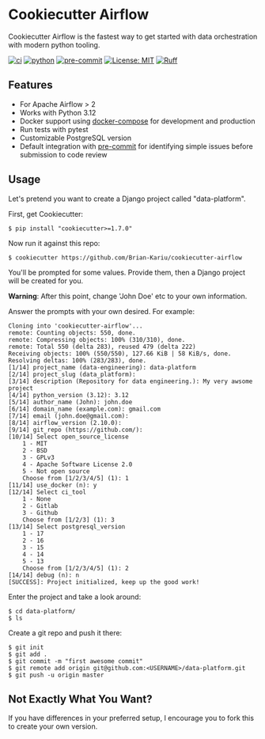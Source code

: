 # Cookiecutter Airflow
Cookiecutter Airflow is the fastest way to get started with data orchestration with modern python tooling.

[![ci](https://github.com/Brian-Kariu/cookiecutter-airflow/actions/workflows/ci.yml/badge.svg?branch=main)](https://github.com/Brian-Kariu/cookiecutter-airflow/actions/workflows/ci.yml)
[![python](https://img.shields.io/badge/Python-3.12-3776AB.svg?style=flat&logo=python&logoColor=white)](https://www.python.org)
[![pre-commit](https://img.shields.io/badge/pre--commit-enabled-brightgreen?logo=pre-commit&logoColor=white)](https://github.com/pre-commit/pre-commit)
[![License: MIT](https://img.shields.io/badge/License-MIT-yellow.svg)](https://opensource.org/licenses/MIT)
[![Ruff](https://img.shields.io/endpoint?url=https://raw.githubusercontent.com/astral-sh/ruff/main/assets/badge/v2.json)](https://github.com/astral-sh/ruff)

## Features

- For Apache Airflow > 2
- Works with Python 3.12
- Docker support using [docker-compose](https://github.com/docker/compose) for development and production
- Run tests with pytest
- Customizable PostgreSQL version
- Default integration with [pre-commit](https://github.com/pre-commit/pre-commit) for identifying simple issues before submission to code review

## Usage

Let's pretend you want to create a Django project called "data-platform".

First, get Cookiecutter:

    $ pip install "cookiecutter>=1.7.0"

Now run it against this repo:

    $ cookiecutter https://github.com/Brian-Kariu/cookiecutter-airflow

You'll be prompted for some values. Provide them, then a Django project will be created for you.

**Warning**: After this point, change 'John Doe' etc to your own information.

Answer the prompts with your own desired. For example:

    Cloning into 'cookiecutter-airflow'...
    remote: Counting objects: 550, done.
    remote: Compressing objects: 100% (310/310), done.
    remote: Total 550 (delta 283), reused 479 (delta 222)
    Receiving objects: 100% (550/550), 127.66 KiB | 58 KiB/s, done.
    Resolving deltas: 100% (283/283), done.
    [1/14] project_name (data-engineering): data-platform
    [2/14] project_slug (data_platform):
    [3/14] description (Repository for data engineering.): My very awsome project
    [4/14] python_version (3.12): 3.12
    [5/14] author_name (John): john.doe
    [6/14] domain_name (example.com): gmail.com
    [7/14] email (john.doe@gmail.com):
    [8/14] airflow_version (2.10.0):
    [9/14] git_repo (https://github.com/):
    [10/14] Select open_source_license
        1 - MIT
        2 - BSD
        3 - GPLv3
        4 - Apache Software License 2.0
        5 - Not open source
        Choose from [1/2/3/4/5] (1): 1
    [11/14] use_docker (n): y
    [12/14] Select ci_tool
        1 - None
        2 - Gitlab
        3 - Github
        Choose from [1/2/3] (1): 3
    [13/14] Select postgresql_version
        1 - 17
        2 - 16
        3 - 15
        4 - 14
        5 - 13
        Choose from [1/2/3/4/5] (1): 2
    [14/14] debug (n): n
    [SUCCESS]: Project initialized, keep up the good work!

Enter the project and take a look around:

    $ cd data-platform/
    $ ls

Create a git repo and push it there:

    $ git init
    $ git add .
    $ git commit -m "first awesome commit"
    $ git remote add origin git@github.com:<USERNAME>/data-platform.git
    $ git push -u origin master


## Not Exactly What You Want?
If you have differences in your preferred setup, I encourage you to fork this to create your own version.

